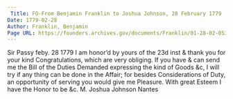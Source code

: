 ```yaml
---
 Title: FO-From Benjamin Franklin to Joshua Johnson, 28 February 1779
Date: 1779-02-28
Author: Franklin, Benjamin
Page URL: https://founders.archives.gov/documents/Franklin/01-28-02-0535
---
```


Sir
Passy feby. 28 1779
I am honor’d by yours of the 23d inst & thank you for your kind Congratulations, which are very obliging.
If you have & can send me the Bill of the Duties Demanded expressing the kind of Goods &c, I will try if any thing can be done in the Affair; for besides Considerations of Duty, an opportunity of serving you would give me Pleasure.
With great Esteem I have the Honor to be &c.
M. Joshua Johnson Nantes

